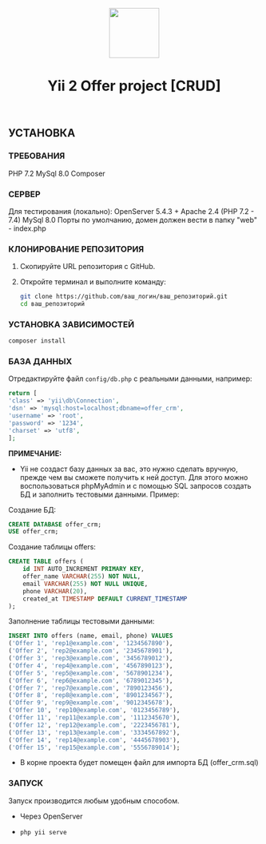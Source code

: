 <p align="center">
    <a href="https://github.com/yiisoft" target="_blank">
        <img src="https://avatars0.githubusercontent.com/u/993323" height="100px">
    </a>
    <h1 align="center">Yii 2 Offer project [CRUD]</h1>
    <br>
</p>

## УСТАНОВКА

### ТРЕБОВАНИЯ

PHP 7.2
MySql 8.0
Composer

### СЕРВЕР

Для тестирования (локально):
OpenServer 5.4.3 +
Apache 2.4 (PHP 7.2 - 7.4)
MySql 8.0
Порты по умолчанию, домен должен вести в папку "web" - index.php

### КЛОНИРОВАНИЕ РЕПОЗИТОРИЯ 

1. Скопируйте URL репозитория с GitHub.
2. Откройте терминал и выполните команду:

   ```bash
   git clone https://github.com/ваш_логин/ваш_репозиторий.git
   cd ваш_репозиторий
   ```

### УСТАНОВКА ЗАВИСИМОСТЕЙ

```bash
composer install
```

### БАЗА ДАННЫХ

Отредактируйте файл `config/db.php` с реальными данными, например:

```php
return [
'class' => 'yii\db\Connection',
'dsn' => 'mysql:host=localhost;dbname=offer_crm',
'username' => 'root',
'password' => '1234',
'charset' => 'utf8',
];
```

**ПРИМЕЧАНИЕ:**

- Yii не создаст базу данных за вас, это нужно сделать вручную, прежде чем вы сможете получить к ней доступ. Для этого можно воспользоваться phpMyAdmin и с помощью SQL запросов создать БД и заполнить тестовыми данными. Пример:

Создание БД:

```sql
CREATE DATABASE offer_crm;
USE offer_crm;
```

Создание таблицы offers:

```sql
CREATE TABLE offers (
    id INT AUTO_INCREMENT PRIMARY KEY,
    offer_name VARCHAR(255) NOT NULL,
    email VARCHAR(255) NOT NULL UNIQUE,
    phone VARCHAR(20),
    created_at TIMESTAMP DEFAULT CURRENT_TIMESTAMP
);
```

Заполнение таблицы тестовыми данными:

```sql
INSERT INTO offers (name, email, phone) VALUES
('Offer 1', 'rep1@example.com', '1234567890'),
('Offer 2', 'rep2@example.com', '2345678901'),
('Offer 3', 'rep3@example.com', '3456789012'),
('Offer 4', 'rep4@example.com', '4567890123'),
('Offer 5', 'rep5@example.com', '5678901234'),
('Offer 6', 'rep6@example.com', '6789012345'),
('Offer 7', 'rep7@example.com', '7890123456'),
('Offer 8', 'rep8@example.com', '8901234567'),
('Offer 9', 'rep9@example.com', '9012345678'),
('Offer 10', 'rep10@example.com', '0123456789'),
('Offer 11', 'rep11@example.com', '1112345670'),
('Offer 12', 'rep12@example.com', '2223456781'),
('Offer 13', 'rep13@example.com', '3334567892'),
('Offer 14', 'rep14@example.com', '4445678903'),
('Offer 15', 'rep15@example.com', '5556789014');

```

- В корне проекта будет помещен файл для импорта БД (offer_crm.sql)

### ЗАПУСК

Запуск производится любым удобным способом.

- Через OpenServer
- ```bash
  php yii serve
  ```
